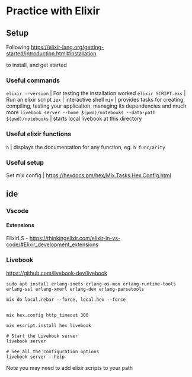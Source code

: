 # Practice with Elixir

## Setup
Following https://elixir-lang.org/getting-started/introduction.html#installation

to install, and get started

### Useful commands
`elixir --version` | For testing the installation worked
`elixir SCRIPT.exs` | Run an elixir script
`iex` | interactive shell
`mix` | provides tasks for creating, compiling, testing your application, managing its dependencies and much more
`livebook server --home $(pwd)/notebooks --data-path $(pwd)/notebooks` | starts local livebook at this directory



### Useful elixir functions
`h` | displays the documentation for any function, eg. `h func/arity`

### Useful setup
Set mix config | https://hexdocs.pm/hex/Mix.Tasks.Hex.Config.html


## ide

### Vscode

#### Extensions
ElixirLS - https://thinkingelixir.com/elixir-in-vs-code/#Elixir_development_extensions


### Livebook
https://github.com/livebook-dev/livebook

```
sudo apt install erlang-inets erlang-os-mon erlang-runtime-tools erlang-ssl erlang-xmerl erlang-dev erlang-parsetools

mix do local.rebar --force, local.hex --force


mix hex.config http_timeout 300

mix escript.install hex livebook

# Start the Livebook server
livebook server

# See all the configuration options
livebook server --help
```

Note you may need to add elixir scripts to your path